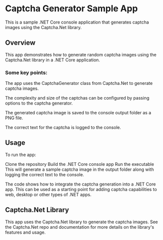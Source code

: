 # Captcha Generator Sample App
This is a sample .NET Core console application that generates captcha images using the Captcha.Net library.

## Overview
This app demonstrates how to generate random captcha images using the Captcha.Net library in a .NET Core application.

### Some key points:

The app uses the CaptchaGenerator class from Captcha.Net to generate captcha images.

The complexity and size of the captchas can be configured by passing options to the captcha generator.

The generated captcha image is saved to the console output folder as a PNG file.

The correct text for the captcha is logged to the console.

## Usage
To run the app:

Clone the repository
Build the .NET Core console app
Run the executable
This will generate a sample captcha image in the output folder along with logging the correct text to the console.

The code shows how to integrate the captcha generation into a .NET Core app. This can be used as a starting point for adding captcha capabilities to web, desktop or other types of .NET apps.

## Captcha.Net Library
This app uses the Captcha.Net library to generate the captcha images. See the Captcha.Net repo and documentation for more details on the library's features and usage.